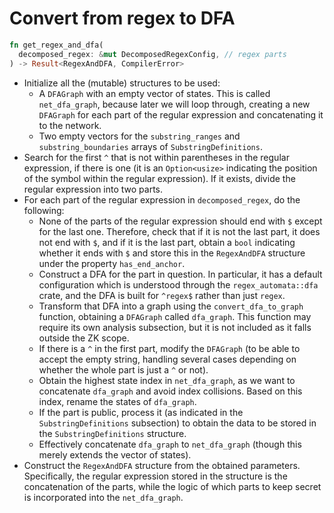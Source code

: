 # Convert from regex to DFA
```rust
fn get_regex_and_dfa(
  decomposed_regex: &mut DecomposedRegexConfig, // regex parts
) -> Result<RegexAndDFA, CompilerError>
```

- Initialize all the (mutable) structures to be used:
  - A `DFAGraph` with an empty vector of states. This is called `net_dfa_graph`, because later we will loop through, creating a new `DFAGraph` for each part of the regular expression and concatenating it to the network.
  - Two empty vectors for the `substring_ranges` and `substring_boundaries` arrays of `SubstringDefinitions`.
- Search for the first `^` that is not within parentheses in the regular expression, if there is one (it is an `Option<usize>` indicating the position of the symbol within the regular expression). If it exists, divide the regular expression into two parts.
- For each part of the regular expression in `decomposed_regex`, do the following:
  - None of the parts of the regular expression should end with `$` except for the last one. Therefore, check that if it is not the last part, it does not end with `$`, and if it is the last part, obtain a `bool` indicating whether it ends with `$` and store this in the `RegexAndDFA` structure under the property `has_end_anchor`.
  - Construct a DFA for the part in question. In particular, it has a default configuration which is understood through the `regex_automata::dfa` crate, and the DFA is built for `^regex$` rather than just `regex`.
  - Transform that DFA into a graph using the `convert_dfa_to_graph` function, obtaining a `DFAGraph` called `dfa_graph`. This function may require its own analysis subsection, but it is not included as it falls outside the ZK scope.
  - If there is a `^` in the first part, modify the `DFAGraph` (to be able to accept the empty string, handling several cases depending on whether the whole part is just a `^` or not).
  - Obtain the highest state index in `net_dfa_graph`, as we want to concatenate `dfa_graph` and avoid index collisions. Based on this index, rename the states of `dfa_graph`.
  - If the part is public, process it (as indicated in the `SubstringDefinitions` subsection) to obtain the data to be stored in the `SubstringDefinitions` structure.
  - Effectively concatenate `dfa_graph` to `net_dfa_graph` (though this merely extends the vector of states).
- Construct the `RegexAndDFA` structure from the obtained parameters. Specifically, the regular expression stored in the structure is the concatenation of the parts, while the logic of which parts to keep secret is incorporated into the `net_dfa_graph`.

